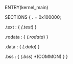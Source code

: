 ENTRY(kernel_main)

SECTIONS {
  . = 0x100000;

  .text : {
    *(.text*)
  }

  .rodata : {
    *(.rodata*)
  }

  .data : {
    *(.data*)
  }

  .bss : {
    *(.bss*)
    *(COMMON)
  }
}

